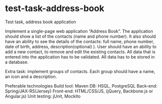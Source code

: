 test-task-address-book
======================

Test task, address book application

Implement a single-page web application “Address Book”. The application should show a list of the contacts (name and phone number). It also should have an ability to see the details of the contacts: full name, phone number, date of birth, address, description(optional) ). User should have an ability to add a new contact, to remove and edit the existing contacts.
All data that is entered into the application has to be validated.
All data has to be stored in a database.

Extra task: implement groups of contacts. Each group should have a name, an icon and a description.

Preferable technologies
Build tool: Maven
DB: HSQL, PostgreSQL
Back-end: Spring/JAX-RS(Jersey)
Front-end: HTML/CSS/JS, (jQuery, Backbone.js or Angular.js)
Unit testing: jUnit, Mockito

